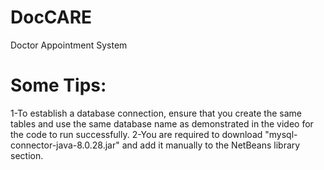# DocCARE
Doctor Appointment System 

# Some Tips:
1-To establish a database connection, ensure that you create the same tables and use the same database name as demonstrated in the video for the code to run successfully.
2-You are required to download "mysql-connector-java-8.0.28.jar" and add it manually to the NetBeans library section.
